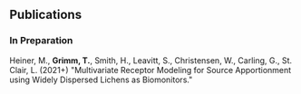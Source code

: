 ## Publications

### In Preparation

Heiner, M., **Grimm, T.**, Smith, H., Leavitt, S., Christensen, W., Carling, G., St. Clair, L. (2021+) "Multivariate Receptor Modeling for Source Apportionment using Widely Dispersed Lichens as Biomonitors."
